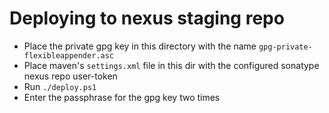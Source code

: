 # Deploying to nexus staging repo
- Place the private gpg key in this directory with the name `gpg-private-flexibleappender.asc`
- Place maven's `settings.xml` file in this dir with the configured sonatype nexus repo user-token 
- Run `./deploy.ps1`
- Enter the passphrase for the gpg key two times
